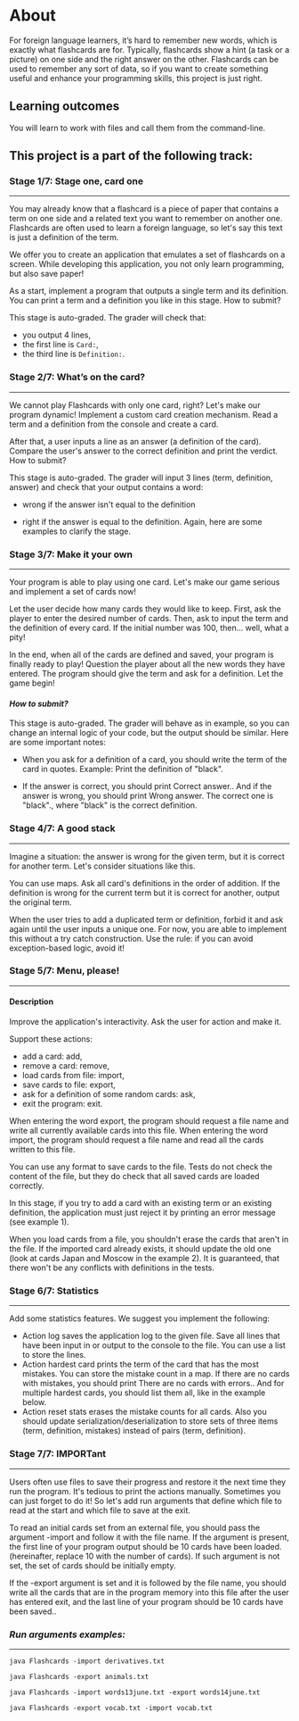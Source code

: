 # **About**



For foreign language learners, it’s hard to remember new words, which is exactly what flashcards are for. Typically, flashcards show a hint (a task or a picture) on one side and the right answer on the other. Flashcards can be used to remember any sort of data, so if you want to create something useful and enhance your programming skills, this project is just right.

## Learning outcomes


You will learn to work with files and call them from the command-line.

## **This project is a part of the following track:**

### **Stage 1/7: Stage one, card one**
___

You may already know that a flashcard is a piece of paper that contains a term on one side and a related text you want to remember on another one. Flashcards are often used to learn a foreign language, so let's say this text is just a definition of the term.

We offer you to create an application that emulates a set of flashcards on a screen. While developing this application, you not only learn programming, but also save paper!

As a start, implement a program that outputs a single term and its definition. You can print a term and a definition you like in this stage. How to submit?

This stage is auto-graded. The grader will check that:


+ you output 4 lines,
+ the first line is `Card:`,
 + the third line is `Definition:`.

### **Stage 2/7: What’s on the card?**
____
We cannot play Flashcards with only one card, right? Let's make our program dynamic! Implement a custom card creation mechanism. Read a term and a definition from the console and create a card.

After that, a user inputs a line as an answer (a definition of the card). Compare the user's answer to the correct definition and print the verdict. How to submit?

This stage is auto-graded. The grader will input 3 lines (term, definition, answer) and check that your output contains a word:

+ wrong if the answer isn't equal to the definition
  
+ right if the answer is equal to the definition.
Again, here are some examples to clarify the stage.

### **Stage 3/7: Make it your own**
____
Your program is able to play using one card. Let's make our game serious and implement a set of cards now!

Let the user decide how many cards they would like to keep. First, ask the player to enter the desired number of cards. Then, ask to input the term and the definition of every card. If the initial number was 100, then... well, what a pity!

In the end, when all of the cards are defined and saved, your program is finally ready to play! Question the player about all the new words they have entered. The program should give the term and ask for a definition. Let the game begin!

#### ***How to submit?***
This stage is auto-graded. The grader will behave as in example, so you can change an internal logic of your code, but the output should be similar. Here are some important notes:

+ When you ask for a definition of a card, you should write the term of the card in quotes. Example: Print the definition of "black".
  
+ If the answer is correct, you should print Correct answer.. And if the answer is wrong, you should print Wrong answer. The correct one is "black"., where "black" is the correct definition.
  

### **Stage 4/7: A good stack**
____
Imagine a situation: the answer is wrong for the given term, but it is correct for another term. Let's consider situations like this.

You can use maps. Ask all card's definitions in the order of addition. If the definition is wrong for the current term but it is correct for another, output the original term.

When the user tries to add a duplicated term or definition, forbid it and ask again until the user inputs a unique one. For now, you are able to implement this without a try catch construction. Use the rule: if you can avoid exception-based logic, avoid it!

### **Stage 5/7: Menu, please!**
____
#### **Description**

Improve the application's interactivity. Ask the user for action and make it.

Support these actions:

+ add a card: add,
+ remove a card: remove,
+ load cards from file: import,
+ save cards to file: export,
+ ask for a definition of some random cards: ask,
+ exit the program: exit.
  

When entering the word export, the program should request a file name and write all currently available cards into this file. When entering the word import, the program should request a file name and read all the cards written to this file.

You can use any format to save cards to the file. Tests do not check the content of the file, but they do check that all saved cards are loaded correctly.

In this stage, if you try to add a card with an existing term or an existing definition, the application must just reject it by printing an error message (see example 1).

When you load cards from a file, you shouldn't erase the cards that aren't in the file. If the imported card already exists, it should update the old one (look at cards Japan and Moscow in the example 2). It is guaranteed, that there won't be any conflicts with definitions in the tests.
### **Stage 6/7: Statistics**
____
Add some statistics features. We suggest you implement the following:

+ Action log saves the application log to the given file. Save all lines that have been input in or output to the console to the file. You can use a list to store the lines.
+ Action hardest card prints the term of the card that has the most mistakes. You can store the mistake count in a map. If there are no cards with mistakes, you should print There are no cards with errors.. And for multiple hardest cards, you should list them all, like in the example below.
+ Action reset stats erases the mistake counts for all cards.
Also you should update serialization/deserialization to store sets of three items (term, definition, mistakes) instead of pairs (term, definition).

### **Stage 7/7: IMPORTant**
___
Users often use files to save their progress and restore it the next time they run the program. It's tedious to print the actions manually. Sometimes you can just forget to do it! So let's add run arguments that define which file to read at the start and which file to save at the exit.

To read an initial cards set from an external file, you should pass the argument -import and follow it with the file name. If the argument is present, the first line of your program output should be 10 cards have been loaded. (hereinafter, replace 10 with the number of cards). If such argument is not set, the set of cards should be initially empty.

If the -export argument is set and it is followed by the file name, you should write all the cards that are in the program memory into this file after the user has entered exit, and the last line of your program should be 10 cards have been saved..

### ***Run arguments examples:***
___
```
java Flashcards -import derivatives.txt

java Flashcards -export animals.txt

java Flashcards -import words13june.txt -export words14june.txt

java Flashcards -export vocab.txt -import vocab.txt
```
